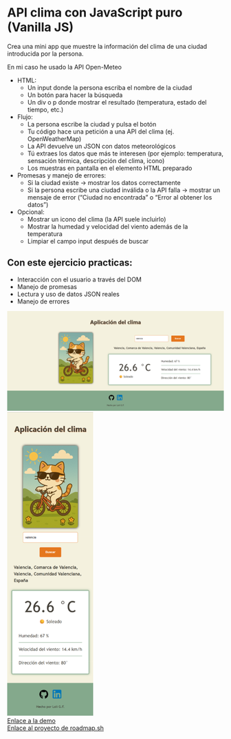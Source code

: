 <h1>API clima con JavaScript puro (Vanilla JS)</h1>

<p>Crea una mini app que muestre la información del clima de una ciudad introducida por la persona.</p>
<p>En mi caso he usado la API Open-Meteo</p>

<ul>
    <li>HTML:
        <ul>
            <li>Un input donde la persona escriba el nombre de la ciudad</li>
            <li>Un botón para hacer la búsqueda</li>
            <li>Un div o p donde mostrar el resultado (temperatura, estado del tiempo, etc.)</li>
        </ul>
    </li>
    <li>Flujo:
        <ul>
            <li>La persona escribe la ciudad y pulsa el botón</li>
            <li>Tu código hace una petición a una API del clima (ej. OpenWeatherMap)</li>
            <li>La API devuelve un JSON con datos meteorológicos</li>
            <li>Tú extraes los datos que más te interesen (por ejemplo: temperatura, sensación térmica, descripción del clima, icono)</li>
            <li>Los muestras en pantalla en el elemento HTML preparado</li>
        </ul>
    </li>
    <li>Promesas y manejo de errores:
        <ul>
            <li>Si la ciudad existe → mostrar los datos correctamente</li>
            <li>Si la persona escribe una ciudad inválida o la API falla → mostrar un mensaje de error (“Ciudad no encontrada” o “Error al obtener los datos”)</li>
        </ul>
    </li>
    <li>Opcional:
        <ul>
            <li>Mostrar un icono del clima (la API suele incluirlo)</li>
            <li>Mostrar la humedad y velocidad del viento además de la temperatura</li>
            <li>Limpiar el campo input después de buscar</li>
        </ul>
    </li>
</ul>

<h2>Con este ejercicio practicas:</h2>
<ul>
    <li>Interacción con el usuario a través del DOM</li>
    <li>Manejo de promesas</li>
    <li>Lectura y uso de datos JSON reales</li>
    <li>Manejo de errores</li>
</ul>

<img src="modo-pc.png" alt="Aplicación del clima visto desde el PC">
<br>
<img src="modo-movil.png" alt="Aplicación del clima visto desde el móvil" width="200px">
<br>
<a href="https://mini-proyectos.pages.dev/" target="_blank">Enlace a la demo</a>
<br>
<a href="https://roadmap.sh/projects/weather-app" target="_blank">Enlace al proyecto de roadmap.sh</a>
